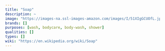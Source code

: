 ```yaml
---
title: "Soap"
description: ~
image: "https://images-na.ssl-images-amazon.com/images/I/51XIgGCUOfL.jpg"
brands: []
purposes: [wash, bodycare, body-wash, shower]
qualities: []
types: []
wiki: "https://en.wikipedia.org/wiki/Soap"
---
```

